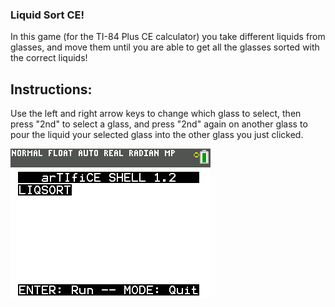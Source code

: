 ### Liquid Sort CE!

In this game (for the TI-84 Plus CE calculator) you take different liquids from glasses, and move them until you are able to get all the glasses sorted with the correct liquids!

## Instructions:
Use the left and right arrow keys to change which glass to select, then press "2nd" to select a glass, and press "2nd" again on another glass to pour the liquid your selected glass into the other glass you just clicked.

![Video of playing the Liquid Sort game until level 3](./Capture1.gif)
